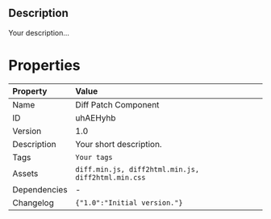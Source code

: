 <h2>Description</h2>
<p>Your description...</p>

# Properties

| Property | Value |
| :--- | :--- |
| Name | Diff Patch Component |
| ID | uhAEHyhb |
| Version | 1.0 |
| Description | Your short description. |
| Tags | `Your tags` |
| Assets | `diff.min.js, diff2html.min.js, diff2html.min.css` |
| Dependencies | - |
| Changelog | `{"1.0":"Initial version."}` |